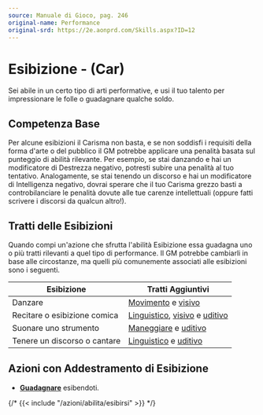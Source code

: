 ```yaml
---
source: Manuale di Gioco, pag. 246
original-name: Performance
original-srd: https://2e.aonprd.com/Skills.aspx?ID=12
---
```


# Esibizione - (Car)

Sei abile in un certo tipo di arti performative, e usi il tuo talento per
impressionare le folle o guadagnare qualche soldo.

## Competenza Base

Per alcune esibizioni il Carisma non basta, e se non soddisfi i requisiti della
forma d'arte o del pubblico il GM potrebbe applicare una penalità basata sul
punteggio di abilità rilevante. Per esempio, se stai danzando e hai un
modificatore di Destrezza negativo, potresti subire una penalità al tuo
tentativo. Analogamente, se stai tenendo un discorso e hai un modificatore di
Intelligenza negativo, dovrai sperare che il tuo Carisma grezzo basti a
controbilanciare le penalità dovute alle tue carenze intellettuali (oppure fatti
scrivere i discorsi da qualcun altro!).

## Tratti delle Esibizioni

Quando compi un'azione che sfrutta l'abilità Esibizione essa guadagna uno o più
tratti rilevanti a quel tipo di performance. Il GM potrebbe cambiarli in base
alle circostanze, ma quelli più comunemente associati alle esibizioni sono i
seguenti.

| Esibizione                   | Tratti Aggiuntivi                                                                         |
| ---------------------------- | ----------------------------------------------------------------------------------------- |
| Danzare                      | [Movimento](/tratti/movimento) e [visivo](/tratti/visivo)                                 |
| Recitare o esibizione comica | [Linguistico](/tratti/linguistico), [visivo](/tratti/visivo) e [uditivo](/tratti/uditivo) |
| Suonare uno strumento        | [Maneggiare](/tratti/maneggiare) e [uditivo](/tratti/uditivo)                             |
| Tenere un discorso o cantare | [Linguistico](/tratti/linguistico) e [uditivo](/tratti/uditivo)                           |

## Azioni con Addestramento di Esibizione

- **[Guadagnare](/azioni/abilita/guadagnare)** esibendoti.

{/* {{< include "/azioni/abilita/esibirsi" >}} */}
